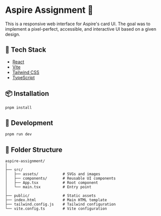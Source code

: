 # Aspire Assignment 🧾

This is a responsive web interface for Aspire's card UI. The goal was to implement a pixel-perfect, accessible, and interactive UI based on a given design.


## 🔧 Tech Stack

- [React](https://react.dev/)  
- [Vite](https://vitejs.dev/)  
- [Tailwind CSS](https://tailwindcss.com/)  
- [TypeScript](https://www.typescriptlang.org/)

## 📦 Installation

```bash
pnpm install
```

## 🚀 Development

```bash
pnpm run dev
```


## 📁 Folder Structure

```
aspire-assignment/
│
├── src/
│   ├── assets/           # SVGs and images
│   ├── components/       # Reusable UI components
│   ├── App.tsx           # Root component
│   └── main.tsx          # Entry point
│
├── public/               # Static assets
├── index.html            # Main HTML template
├── tailwind.config.js    # Tailwind configuration
└── vite.config.ts        # Vite configuration
```
